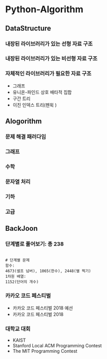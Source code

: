 # Python-Algorithm

## DataStructure
### 내장된 라이브러리가 있는 선형 자료 구조
### 내장된 라이브러리가 있는 비선형 자료 구조
### 자체적인 라이브러리가 필요한 자료 구조
+ 그래프
+ 유니온-파인드 상호 배타적 집합
+ 구간 트리
+ 이진 인덱스 트리(펜윅 )

## Alogorithm
### 문제 해결 패러다임
### 그래프
### 수학
### 문자열 처리
### 기하
### 고급 

## BackJoon
### 단계별로 풀어보기: 총 238 
<pre><code>
# 단계별 문제
함수:
4673(셀프 넘버), 1065(한수), 2448(별 찍기)
1차원 배열:
1152(단어의 개수)
</code></pre>
### 카카오 코드 페스티벌
+ 카카오 코드 페스티벌 2018 예선
+ 카카오 코드 페스티벌 2018
### 대학교 대회
+ KAIST
+ Stanford Local ACM Programming Contest
+ The MIT Programming Contest
